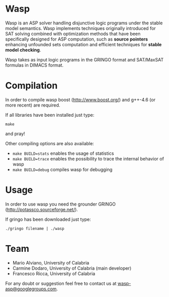 Wasp
====

Wasp is an ASP solver handling disjunctive logic programs under the stable model semantics. Wasp implements techniques originally introduced for SAT solving combined with optimization methods that have been specifically designed for ASP computation, such as **source pointers** enhancing unfounded sets computation and efficient techniques for **stable model checking**.

Wasp takes as input logic programs in the GRINGO format and SAT/MaxSAT formulas in DIMACS format.

Compilation
====
In order to compile wasp boost (http://www.boost.org/) and g++-4.6 (or more recent) are required.

If all libraries have been installed just type:
```
make
```
and pray!

Other compiling options are also available:
* `make BUILD=stats` enables the usage of statistics
* `make BUILD=trace` enables the possibility to trace the internal behavior of wasp
* `make BUILD=debug` compiles wasp for debugging

Usage
===
In order to use wasp you need the grounder GRINGO (http://potassco.sourceforge.net/).

If gringo has been downloaded just type:
```
./gringo filename | ./wasp
```

Team
===
* Mario Alviano, University of Calabria
* Carmine Dodaro, University of Calabria (main developer)
* Francesco Ricca, University of Calabria

For any doubt or suggestion feel free to contact us at wasp-asp@googlegroups.com.
